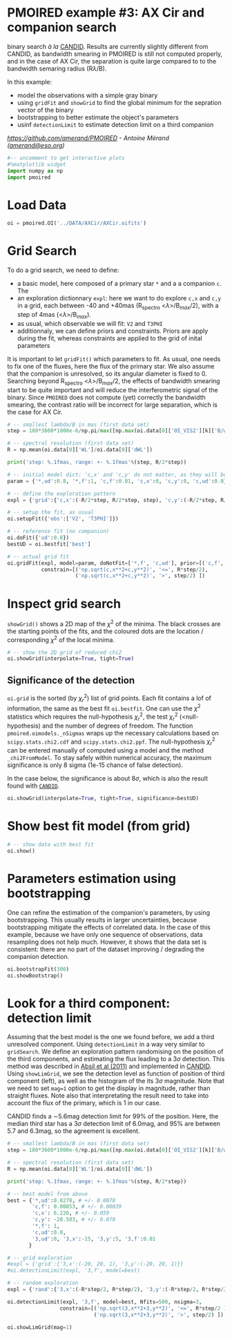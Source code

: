 # PMOIRED example #3: AX Cir and companion search

binary search *à la* [CANDID](https://github.com/amerand/CANDID). Results are currently slightly different from CANDID, as bandwidth smearing in PMOIRED is still not computed properly, and in the case of AX Cir, the separation is quite large compared to to the bandwidth semaring radius (R$\lambda$/B).  

In this example:
- model the observations with a simple gray binary 
- using `gridFit` and `showGrid` to find the global minimum for the sepration vector of the binary
- bootstrapping to better estimate the object's parameters
- usinf `detectionLimit` to estimate detection limit on a third companion

*https://github.com/amerand/PMOIRED - Antoine Mérand (amerand@eso.org)*


```python
#-- uncomment to get interactive plots
#%matplotlib widget
import numpy as np
import pmoired
```

# Load Data


```python
oi = pmoired.OI('../DATA/AXCir/AXCir.oifits')
```

# Grid Search
To do a grid search, we need to define:
- a basic model, here composed of a primary star `*` and a a companion `c`. The 
- an exploration dictionnary `expl`: here we want to do explore `c,x` and `c,y` in a grid, each between -40 and +40mas (R$_\mathrm{spectro}$ <$\lambda$>/B$_{max}$/2), with a step of 4mas (<$\lambda$>/B$_{max}$).    
- as usual, which observable we will fit: `V2` and `T3PHI`
- additionnaly, we can define priors and constraints. Priors are apply during the fit, whereas constraints are applied to the grid of inital parameters

It is important to let `gridFit()` which parameters to fit. As usual, one needs to fix one of the fluxes, here the flux of the primary star. We also assume that the companion is unresolved, so its angular diameter is fixed to 0. Searching beyond R$_\mathrm{spectro}$ <$\lambda$>/B$_{max}$/2, the effects of bandwidth smearing start to be quite important and will reduce the interferometric signal of the binary. Since `PMOIRED` does not compute (yet) correctly the bandwidth smearing, the contrast ratio will be incorrect for large separation, which is the case for AX Cir.   


```python
# -- smallest lambda/B in mas (first data set) 
step = 180*3600*1000e-6/np.pi/max([np.max(oi.data[0]['OI_VIS2'][k]['B/wl']) for k in oi.data[0]['OI_VIS2']])

# -- spectral resolution (first data set) 
R = np.mean(oi.data[0]['WL']/oi.data[0]['dWL'])

print('step: %.1fmas, range: +- %.1fmas'%(step, R/2*step))

# -- initial model dict: 'c,x' and 'c,y' do not matter, as they will be explored in the fit
param = {'*,ud':0.8, '*,f':1, 'c,f':0.01, 'c,x':0, 'c,y':0, 'c,ud':0.0}

# -- define the exploration pattern
expl = {'grid':{'c,x':(-R/2*step, R/2*step, step), 'c,y':(-R/2*step, R/2*step, step)}}

# -- setup the fit, as usual
oi.setupFit({'obs':['V2', 'T3PHI']})

# -- reference fit (no companion)
oi.doFit({'ud':0.8})
bestUD = oi.bestfit['best']

# -- actual grid fit
oi.gridFit(expl, model=param, doNotFit=['*,f', 'c,ud'], prior=[('c,f', '<', 1)], 
           constrain=[('np.sqrt(c,x**2+c,y**2)', '<=', R*step/2),
                      ('np.sqrt(c,x**2+c,y**2)', '>', step/2) ])
```

# Inspect grid search

`showGrid()` shows a 2D map of the $\chi^2$ of the minima. The black crosses are the starting points of the fits, and the coloured dots are the location / corresponding $\chi^2$ of the local minima.


```python
# -- show the 2D grid of reduced chi2
oi.showGrid(interpolate=True, tight=True)
```

## Significance of the detection

`oi.grid` is the sorted (by $\chi_r^2$) list of grid points. Each fit contains a lof of information, the same as the best fit `oi.bestfit`. One can use the $\chi^2$ statistics which requires the null-hypothesis $\chi_r^2$, the test $\chi_r^2$ (<null-hypothesis) and the number of degrees of freedom. The function `pmoired.oimodels._nSigmas` wraps up the necessary calculations based on `scipy.stats.chi2.cdf` and `scipy.stats.chi2.ppf`. The null-hypothesis $\chi_r^2$ can be entered manually of computed using a model and the method `_chi2FromModel`. To stay safely within numerical accuracy, the maximum significance is only 8 sigma (1e-15 chance of false detection).

In the case below, the significance is about 8$\sigma$, which is also the result found with [`CANDID`](https://github.com/amerand/CANDID).


```python
oi.showGrid(interpolate=True, tight=True, significance=bestUD)
```

# Show best fit model (from grid)


```python
# -- show data with best fit 
oi.show()
```

# Parameters estimation using bootstrapping
One can refine the estimation of the companion's parameters, by using bootstrapping. This usually results in larger uncertainties, because bootstrapping mitigate the effects of correlated data. In the case of this example, because we have only one sequence of observations, data resampling does not help much. However, it shows that the data set is consistent: there are no part of the dataset improving / degrading the companion detection.


```python
oi.bootstrapFit(300)
oi.showBootstrap()
```

# Look for a third component: detection limit

Assuming that the best model is the one we found before, we add a third unresolved component. Using `detectionLimit` in a way very similar to `gridSearch`. We define an exploration pattern randomising on the position of the third components, and estimating the flux leading to a 3$\sigma$ detection. This method was described in [Absil et al (2011)](https://ui.adsabs.harvard.edu/abs/2011A%26A...535A..68A/abstract) and implemented in [CANDID](https://github.com/amerand/CANDID). Using `showLimGrid`, we see the detection level as function of position of third component (left), as well as the histogram of the its 3$\sigma$ magnitude. Note that we need to set `mag=1` option to get the display in magnitude, rather than straight fluxes. Note also that interpretating the result need to take into account the flux of the primary, which is 1 in our case.  

CANDID finds a $\sim$5.6mag detection limit for 99% of the position. Here, the median third star has a 3$\sigma$ detection limit of 6.0mag, and 95% are between 5.7 and 6.3mag, so the agreement is excellent. 


```python
# -- smallest lambda/B in mas (first data set) 
step = 180*3600*1000e-6/np.pi/max([np.max(oi.data[0]['OI_VIS2'][k]['B/wl']) for k in oi.data[0]['OI_VIS2']])

# -- spectral resolution (first data set) 
R = np.mean(oi.data[0]['WL']/oi.data[0]['dWL'])

print('step: %.1fmas, range: +- %.1fmas'%(step, R/2*step))

# -- best model from above
best = {'*,ud':0.8278, # +/- 0.0078
        'c,f': 0.00853, # +/- 0.00039
        'c,x': 6.226, # +/- 0.059
        'c,y': -28.503, # +/- 0.078
        '*,f': 1,
        'c,ud':0.0,
        '3,ud':0, '3,x':-15, '3,y':5, '3,f':0.01
       }

# -- grid exploration
#expl = {'grid':{'3,x':(-20, 20, 1), '3,y':(-20, 20, 1)}}
#oi.detectionLimit(expl, '3,f', model=best)

# -- random exploration
expl = {'rand':{'3,x':(-R*step/2, R*step/2), '3,y':(-R*step/2, R*step/2)}}

oi.detectionLimit(expl, '3,f', model=best, Nfits=500, nsigma=3, 
                 constrain=[('np.sqrt(3,x**2+3,y**2)', '<=', R*step/2 ),
                            ('np.sqrt(3,x**2+3,y**2)', '>', step/2) ])
 
oi.showLimGrid(mag=1)
```
